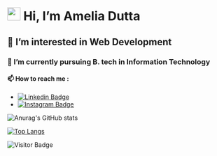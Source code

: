   <h1><img src="https://raw.githubusercontent.com/MartinHeinz/MartinHeinz/master/wave.gif" width="30px">
 Hi, I’m Amelia Dutta </h1>
  <h2>👀 I’m interested in Web Development</h2>
  <h3>🌱 I’m currently pursuing B. tech in Information Technology</h3>
  <h4>📫 How to reach me :</h4>
  
  
  - [![Linkedin Badge](https://img.shields.io/badge/-LinkedIn-blue?style=flat-square&logo=Linkedin&logoColor=white&link=https://linkedin.com/in/amelia-dutta-40bb8a17b/)](https://linkedin.com/in/amelia-dutta-40bb8a17b/)
  - [![Instagram Badge](https://img.shields.io/badge/-Instagram-brown?style=flat-square&logo=instagram&logoColor=white&link=https://www.instagram.com/duttaamelia/)](https://www.instagram.com/duttaamelia/)

  
          

          
![Anurag's GitHub stats](https://github-readme-stats.vercel.app/api?username=amelia2802&show_icons=true&theme=radical)
          
          
          
[![Top Langs](https://github-readme-stats.vercel.app/api/top-langs/?username=amelia2802)](https://github.com/amelia2802/github-readme-stats)


![Visitor Badge](https://visitor-badge.laobi.icu/badge?page_id=amelia2802.amelia2802)

